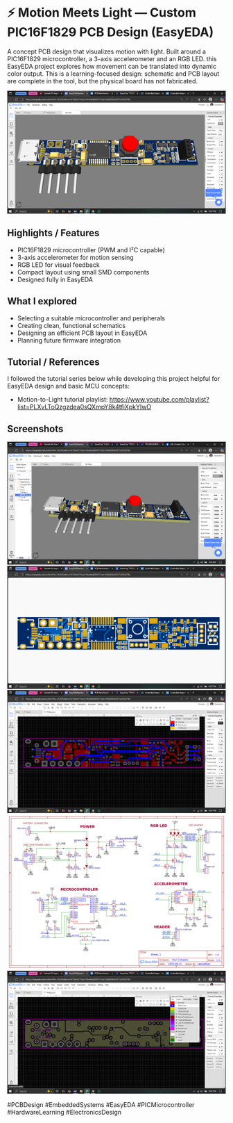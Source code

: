 # ⚡ Motion Meets Light — Custom PIC16F1829 PCB Design  (EasyEDA)

A concept PCB design that visualizes motion with light. Built around a PIC16F1829 microcontroller, a 3-axis accelerometer and an RGB LED. this EasyEDA project explores how movement can be translated into dynamic color output. This is a learning-focused design: schematic and PCB layout are complete in the tool, but the physical board has not fabricated.


![Screenshot 2](https://github.com/genrijust/From-Motion-to-Light/blob/main/images/Screenshot%20(447).png?raw=true)  


## Highlights / Features

- PIC16F1829 microcontroller (PWM and I²C capable)  
- 3-axis accelerometer for motion sensing  
- RGB LED for visual feedback   
- Compact layout using small SMD components  
- Designed fully in EasyEDA

## What I explored

- Selecting a suitable microcontroller and peripherals  
- Creating clean, functional schematics  
- Designing an efficient PCB layout in EasyEDA  
- Planning future firmware integration

## Tutorial / References

I followed the tutorial series below while developing this project  helpful for EasyEDA design and basic MCU concepts:

- Motion-to-Light tutorial playlist: https://www.youtube.com/playlist?list=PLXvLToQzgzdea0sQXmpY8k4tfiXpkYIwO

  
## Screenshots

![Screenshot 1](https://github.com/genrijust/From-Motion-to-Light/blob/main/images/Screenshot%20(441).png?raw=true)  
![Screenshot 3](https://github.com/genrijust/From-Motion-to-Light/blob/main/images/Screenshot%20(457).png?raw=true)  
![Screenshot 4](https://github.com/genrijust/From-Motion-to-Light/blob/main/images/Screenshot%20(453).png?raw=true)  
![Schematic](https://github.com/genrijust/From-Motion-to-Light/blob/main/Schematic_my-ic_2025-09-05.png?raw=true)  
![Screenshot 5](https://github.com/genrijust/From-Motion-to-Light/blob/main/images/Screenshot%20(454).png?raw=true)


#PCBDesign #EmbeddedSystems #EasyEDA #PICMicrocontroller #HardwareLearning #ElectronicsDesign
